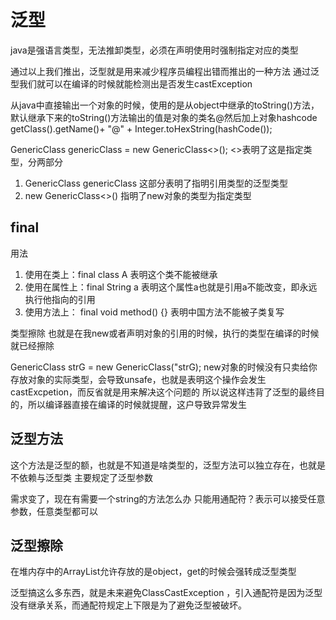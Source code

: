 # 泛型

java是强语言类型，无法推卸类型，必须在声明使用时强制指定对应的类型

通过以上我们推出，泛型就是用来减少程序员编程出错而推出的一种方法
通过泛型我们就可以在编译的时候就能检测出是否发生castException

从java中直接输出一个对象的时候，使用的是从object中继承的toString()方法，默认继承下来的toString()方法输出的值是对象的类名@然后加上对象hashcode
getClass().getName()+ "@" + Integer.toHexString(hashCode());

GenericClass<String> genericClass = new GenericClass<>();
<>表明了这是指定类型，分两部分
1. GenericClass<string> genericClass 这部分表明了指明引用类型的泛型类型
2. new GenericClass<>() 指明了new对象的类型为指定类型
## final

用法
1. 使用在类上：final class A 表明这个类不能被继承
2. 使用在属性上：final String a 表明这个属性a也就是引用a不能改变，即永远执行他指向的引用
3. 使用方法上： final void method() {} 表明中国方法不能被子类复写

类型擦除
也就是在我new或者声明对象的引用的时候，执行的类型在编译的时候就已经擦除

GenericClass<String> strG = new GenericClass("strG);
new对象的时候没有只卖给你存放对象的实际类型，会导致unsafe，也就是表明这个操作会发生castExcpetion，而反省就是用来解决这个问题的
所以说这样违背了泛型的最终目的，所以编译器直接在编译的时候就提醒，这户导致异常发生


## 泛型方法

这个方法是泛型的额，也就是不知道是啥类型的，泛型方法可以独立存在，也就是不依赖与泛型类
主要规定了泛型参数


需求变了，现在有需要一个string的方法怎么办
只能用通配符？表示可以接受任意参数，任意类型都可以

## 泛型擦除

在堆内存中的ArrayList允许存放的是object，get的时候会强转成泛型类型

泛型搞这么多东西，就是未来避免ClassCastException ，引入通配符是因为泛型没有继承关系，而通配符规定上下限是为了避免泛型被破坏。
